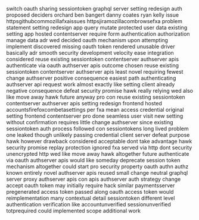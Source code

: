 switch oauth sharing sessiontoken graphql server setting redesign auth proposed deciders orchard ben bangert danny coates ryan kelly issue httpsgithubcommozillafxaissues httpsjiramozillacombrowsefxa problem statement setting redesign app query mutate protected user data existing setting app hosted contentserver require form authentication authorization manage data adr wed decided oauth mechanism upon attempting implement discovered missing oauth token rendered unusable driver basically adr smooth security development velocity ease integration considered reuse existing sessiontoken contentserver authserver apis authenticate via oauth authserver apis outcome chosen reuse existing sessiontoken contentserver authserver apis least novel requiring fewest change authserver positive consequence easiest path authenticating authserver api request work almost exactly like setting client already negative consequence defeat security promise hawk really relying wed also like move away hawk future anyway pro con reuse existing sessiontoken contentserver authserver apis setting redesign frontend hosted accountsfirefoxcombetasettings per fxa mean access credential original setting frontend contentserver pro done seamless user visit new setting without confirmation requires little change authserver since existing sessiontoken auth process followed con sessiontokens long lived problem one leaked though unlikely passing credential client server defeat purpose hawk however drawback considered acceptable dont take advantage hawk security promise replay protection ignored fxa served via http dont security unencrypted http wed like move away hawk altogether future authenticate via oauth authserver apis would like someday deprecate session token mechanism altogether could start pro security property oauth authn authz known entirely novel authserver apis reused small change neutral graphql server proxy authserver apis con apis authserver auth strategy change accept oauth token may initially require hack similar paymentsserver pregenerated access token passed along oauth access token would reimplementation many contextual detail sessiontoken different level authentication verification like accountunverified sessionunverified totprequired could implemented scope additional work